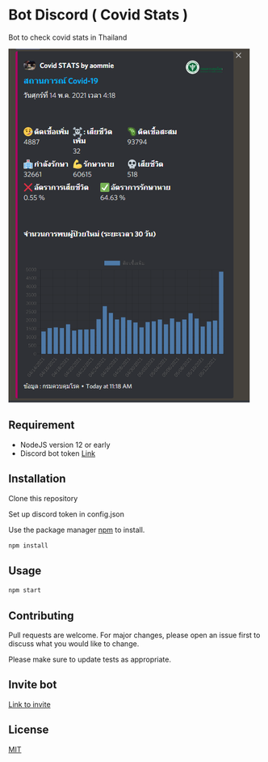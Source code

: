 # Bot Discord ( Covid Stats )

Bot to check covid stats in Thailand

![Img](https://github.com/siraom15/discord-covid-stats/blob/main/img/bot.png?raw=true)

## Requirement
* NodeJS version 12 or early
* Discord bot token [Link](https://discord.com/developers/applications)
## Installation

Clone this repository

Set up discord token in config.json

Use the package manager [npm](https://www.npmjs.com/) to install.

```bash
npm install
```
## Usage

```bash
npm start
```

## Contributing
Pull requests are welcome. For major changes, please open an issue first to discuss what you would like to change.

Please make sure to update tests as appropriate.

## Invite bot
[Link to invite](https://discord.com/oauth2/authorize?client_id=710709959087751270&scope=bot&permissions=8)

## License
[MIT](https://choosealicense.com/licenses/mit/)